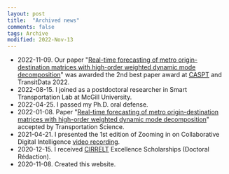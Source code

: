 ```yaml
---
layout: post
title:  "Archived news"
comments: false
tags: Archive
modified: 2022-Nov-13
---
```

- 2022-11-09. Our paper "[Real-time forecasting of metro origin-destination matrices with high-order weighted dynamic mode decomposition](https://doi.org/10.1287/trsc.2022.1128)" was awarded the 2nd best paper award at [CASPT](http://www.caspt.org/) and TransitData 2022.
- 2022-08-15. I joined as a postdoctoral researcher in Smart Transportation Lab at McGill University.
- 2022-04-25. I passed my Ph.D. oral defense.
- 2022-01-08. Paper "[Real-time forecasting of metro origin-destination matrices with high-order weighted dynamic mode decomposition](https://doi.org/10.1287/trsc.2022.1128)" accepted by Transportation Science.
- 2021-04-21. I presented the 1st edition of Zooming in on Collaborative Digital Intelligence [video recording](https://youtu.be/xLuYrb_mmdM).
- 2020-12-15. I received [CIRRELT](https://www.cirrelt.ca/) Excellence Scholarships (Doctoral Rédaction).
- 2020-11-08. Created this website.